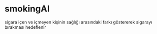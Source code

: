 # smokingAI
sigara içen ve içmeyen kişinin sağlığı arasındaki farkı göstererek sigarayı bırakması hedeflenir
